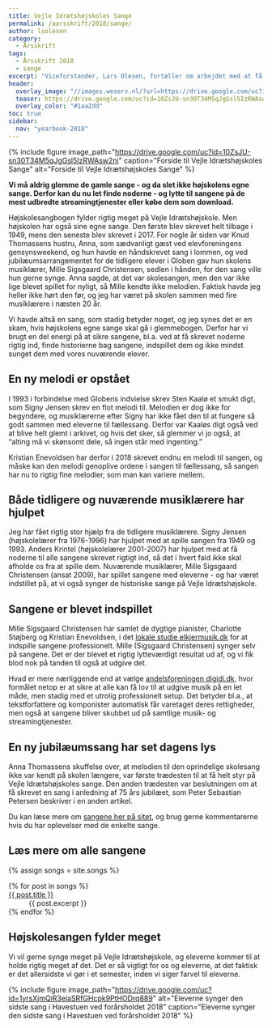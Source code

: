 ```yaml
---
title: Vejle Idrætshøjskoles Sange
permalink: /aarsskrift/2018/sange/
author: lsolesen
category:
  - Årsskrift
tags:
  - Årsskrift 2018
  - sange
excerpt: "Viceforstander, Lars Olesen, fortæller om arbejdet med at få styr på alle Vejle Idrætshøjskoles sange."
header:
  overlay_image: "//images.weserv.nl/?url=https://drive.google.com/uc?id=1-cFj15x1cUa1hNri4b62E4DUJgoaZksj&w=2000&a=attention"
  teaser: https://drive.google.com/uc?id=10ZsJU-sn30T34M5qJgGsl5IzRWAsw2ni
  overlay_color: "#1aa2dd"
toc: true
sidebar:
  nav: "yearbook-2018"
---
```


{% include figure image_path="https://drive.google.com/uc?id=10ZsJU-sn30T34M5qJgGsl5IzRWAsw2ni" caption="Forside til Vejle Idrætshøjskoles Sange" alt="Forside til Vejle Idrætshøjskoles Sange" %}

**Vi må aldrig glemme de gamle sange - og da slet ikke højskolens egne sange. Derfor kan du nu let finde noderne - og lytte til sangene på de mest udbredte streamingtjenester eller købe dem som download.**

Højskolesangbogen fylder rigtig meget på Vejle Idrætshøjskole. Men højskolen har også sine egne sange. Den første blev skrevet helt tilbage i 1949, mens den seneste blev skrevet i 2017. For nogle år siden var Knud Thomassens hustru, Anna, som sædvanligt gæst ved elevforeningens gensynsweekend, og hun havde en håndskrevet sang i lommen, og ved jubilæumsarrangementet for de tidligere elever i Globen gav hun skolens musiklærer, Mille Sigsgaard Christensen, sedlen i hånden, for den sang ville hun gerne synge. Anna sagde, at det var skolesangen, men den var ikke lige blevet spillet for nyligt, så Mille kendte ikke melodien. Faktisk havde jeg heller ikke hørt den før, og jeg har været på skolen sammen med fire musiklærere i næsten 20 år.

Vi havde altså en sang, som stadig betyder noget, og jeg synes det er en skam, hvis højskolens egne sange skal gå i glemmebogen. Derfor har vi brugt en del energi på at sikre sangene, bl.a. ved at få skrevet noderne rigtig ind, finde historierne bag sangene, indspillet dem og ikke mindst sunget dem med vores nuværende elever. 

## En ny melodi er opstået

I 1993 i forbindelse med Globens indvielse skrev Sten Kaalø et smukt digt, som Signy Jensen skrev en flot melodi til. Melodien er dog ikke for begyndere, og musiklærerne efter Signy har ikke fået den til at fungere så godt sammen med eleverne til fællessang. Derfor var Kaaløs digt også ved at blive helt glemt i arkivet, og hvis det sker, så glemmer vi jo også, at “alting må vi skønsomt dele, så ingen står med ingenting.”

Kristian Enevoldsen har derfor i 2018 skrevet endnu en melodi til sangen, og måske kan den melodi genoplive ordene i sangen til fællessang, så sangen har nu to rigtig fine melodier, som man kan variere mellem.

## Både tidligere og nuværende musiklærere har hjulpet

Jeg har fået rigtig stor hjælp fra de tidligere musiklærere. Signy Jensen (højskolelærer fra 1976-1996) har hjulpet med at spille sangen fra 1949 og 1993. Anders Krintel (højskolelærer 2001-2007) har hjulpet med at få noderne til alle sangene skrevet rigtigt ind, så det i hvert fald ikke skal afholde os fra at spille dem. Nuværende musiklærer, Mille Sigsgaard Christensen (ansat 2009), har spillet sangene med eleverne - og har været indstillet på, at vi også synger de historiske sange på Vejle Idrætshøjskole.

## Sangene er blevet indspillet

Mille Sigsgaard Christensen har samlet de dygtige pianister, Charlotte Støjberg og Kristian Enevoldsen, i det [lokale studie elkjermusik.dk](http://elkjermusik.dk) for at indspille sangene professionelt. Mille (Sigsgaard Christensen) synger selv på sangene. Det er der blevet et rigtig lytteværdigt resultat ud af, og vi fik blod nok på tanden til også at udgive det. 

Hvad er mere nærliggende end at vælge [andelsforeningen digidi.dk](http://www.digidi.dk), hvor formålet netop er at sikre at alle kan få lov til at udgive musik på en let måde, men stadig med et utrolig professionelt setup. Det betyder bl.a., at tekstforfattere og komponister automatisk får varetaget deres rettigheder, men også at sangene bliver skubbet ud på samtlige musik- og streamingtjenester.

## En ny jubilæumssang har set dagens lys

Anna Thomassens skuffelse over, at melodien til den oprindelige skolesang ikke var kendt på skolen længere, var første trædesten til at få helt styr på Vejle Idrætshøjskoles sange. Den anden trædesten var beslutningen om at få skrevet en sang i anledning af 75 års jubilæet, som Peter Sebastian Petersen beskriver i en anden artikel.

Du kan læse mere om [sangene her på sitet](/sange), og brug gerne kommentarerne hvis du har oplevelser med de enkelte sange.

## Læs mere om alle sangene

{% assign songs = site.songs %}

<dl>
{% for post in songs %}
  <dt><a href="{{ post.url | relative_url }}" rel="permalink">{{ post.title }}</a></dt>
  <dd>{{ post.excerpt }}</dd>
{% endfor %}
</dl>

## Højskolesangen fylder meget

Vi vil gerne synge meget på Vejle Idrætshøjskole, og eleverne kommer til at holde rigtig meget af det. Det er så vigtigt for os og eleverne, at det faktisk er det allersidste vi gør i et semester, inden vi siger farvel til eleverne.

{% include figure image_path="https://drive.google.com/uc?id=1yrsXjmQiR3eiaSRfGHcpk9PtHODrq889" alt="Eleverne synger den sidste sang i Havestuen ved forårsholdet 2018" caption="Eleverne synger den sidste sang i Havestuen ved forårsholdet 2018" %}
